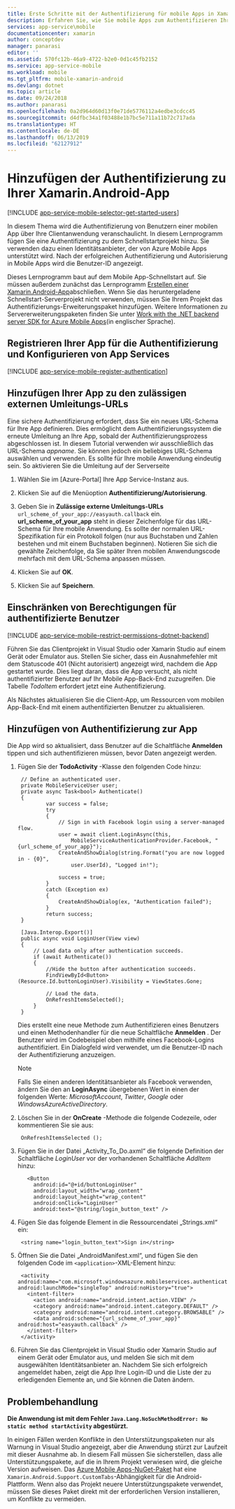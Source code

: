 ```yaml
---
title: Erste Schritte mit der Authentifizierung für mobile Apps in Xamarin Android
description: Erfahren Sie, wie Sie mobile Apps zum Authentifizieren Ihrer Xamarin Android-App über eine Vielzahl von Identitätsanbietern nutzen können, darunter AAD, Google, Facebook, Twitter und Microsoft.
services: app-service\mobile
documentationcenter: xamarin
author: conceptdev
manager: panarasi
editor: ''
ms.assetid: 570fc12b-46a9-4722-b2e0-0d1c45fb2152
ms.service: app-service-mobile
ms.workload: mobile
ms.tgt_pltfrm: mobile-xamarin-android
ms.devlang: dotnet
ms.topic: article
ms.date: 09/24/2018
ms.author: panarasi
ms.openlocfilehash: 0a2d964d60d13f0e71de5776112a4edbe3cdcc45
ms.sourcegitcommit: d4dfbc34a1f03488e1b7bc5e711a11b72c717ada
ms.translationtype: HT
ms.contentlocale: de-DE
ms.lasthandoff: 06/13/2019
ms.locfileid: "62127912"
---
```

# <a name="add-authentication-to-your-xamarinandroid-app"></a>Hinzufügen der Authentifizierung zu Ihrer Xamarin.Android-App
[!INCLUDE [app-service-mobile-selector-get-started-users](../../includes/app-service-mobile-selector-get-started-users.md)]

In diesem Thema wird die Authentifizierung von Benutzern einer mobilen App über Ihre Clientanwendung veranschaulicht. In diesem Lernprogramm fügen Sie eine Authentifizierung zu dem Schnellstartprojekt hinzu. Sie verwenden dazu einen Identitätsanbieter, der von Azure Mobile Apps unterstützt wird. Nach der erfolgreichen Authentifizierung und Autorisierung in Mobile Apps wird die Benutzer-ID angezeigt.

Dieses Lernprogramm baut auf dem Mobile App-Schnellstart auf. Sie müssen außerdem zunächst das Lernprogramm [Erstellen einer Xamarin.Android-App]abschließen. Wenn Sie das heruntergeladene Schnellstart-Serverprojekt nicht verwenden, müssen Sie Ihrem Projekt das Authentifizierungs-Erweiterungspaket hinzufügen. Weitere Informationen zu Servererweiterungspaketen finden Sie unter [Work with the .NET backend server SDK for Azure Mobile Apps](app-service-mobile-dotnet-backend-how-to-use-server-sdk.md)(in englischer Sprache).

## <a name="register"></a>Registrieren Ihrer App für die Authentifizierung und Konfigurieren von App Services
[!INCLUDE [app-service-mobile-register-authentication](../../includes/app-service-mobile-register-authentication.md)]

## <a name="redirecturl"></a>Hinzufügen Ihrer App zu den zulässigen externen Umleitungs-URLs

Eine sichere Authentifizierung erfordert, dass Sie ein neues URL-Schema für Ihre App definieren. Dies ermöglicht dem Authentifizierungssystem die erneute Umleitung an Ihre App, sobald der Authentifizierungsprozess abgeschlossen ist. In diesem Tutorial verwenden wir ausschließlich das URL-Schema _appname_. Sie können jedoch ein beliebiges URL-Schema auswählen und verwenden. Es sollte für Ihre mobile Anwendung eindeutig sein. So aktivieren Sie die Umleitung auf der Serverseite

1. Wählen Sie im [Azure-Portal] Ihre App Service-Instanz aus.

2. Klicken Sie auf die Menüoption **Authentifizierung/Autorisierung**.

3. Geben Sie in **Zulässige externe Umleitungs-URLs** `url_scheme_of_your_app://easyauth.callback` ein.  **url_scheme_of_your_app** steht in dieser Zeichenfolge für das URL-Schema für Ihre mobile Anwendung.  Es sollte der normalen URL-Spezifikation für ein Protokoll folgen (nur aus Buchstaben und Zahlen bestehen und mit einem Buchstaben beginnen).  Notieren Sie sich die gewählte Zeichenfolge, da Sie später Ihren mobilen Anwendungscode mehrfach mit dem URL-Schema anpassen müssen.

4. Klicken Sie auf **OK**.

5. Klicken Sie auf **Speichern**.

## <a name="permissions"></a>Einschränken von Berechtigungen für authentifizierte Benutzer
[!INCLUDE [app-service-mobile-restrict-permissions-dotnet-backend](../../includes/app-service-mobile-restrict-permissions-dotnet-backend.md)]

Führen Sie das Clientprojekt in Visual Studio oder Xamarin Studio auf einem Gerät oder Emulator aus. Stellen Sie sicher, dass ein Ausnahmefehler mit dem Statuscode 401 (Nicht autorisiert) angezeigt wird, nachdem die App gestartet wurde. Dies liegt daran, dass die App versucht, als nicht authentifizierter Benutzer auf Ihr Mobile App-Back-End zuzugreifen. Die Tabelle *TodoItem* erfordert jetzt eine Authentifizierung.

Als Nächstes aktualisieren Sie die Client-App, um Ressourcen vom mobilen App-Back-End mit einem authentifizierten Benutzer zu aktualisieren.

## <a name="add-authentication"></a>Hinzufügen von Authentifizierung zur App
Die App wird so aktualisiert, dass Benutzer auf die Schaltfläche **Anmelden** tippen und sich authentifizieren müssen, bevor Daten angezeigt werden.

1. Fügen Sie der **TodoActivity** -Klasse den folgenden Code hinzu:
   
        // Define an authenticated user.
        private MobileServiceUser user;
        private async Task<bool> Authenticate()
        {
                var success = false;
                try
                {
                    // Sign in with Facebook login using a server-managed flow.
                    user = await client.LoginAsync(this,
                        MobileServiceAuthenticationProvider.Facebook, "{url_scheme_of_your_app}");
                    CreateAndShowDialog(string.Format("you are now logged in - {0}",
                        user.UserId), "Logged in!");
   
                    success = true;
                }
                catch (Exception ex)
                {
                    CreateAndShowDialog(ex, "Authentication failed");
                }
                return success;
        }
   
        [Java.Interop.Export()]
        public async void LoginUser(View view)
        {
            // Load data only after authentication succeeds.
            if (await Authenticate())
            {
                //Hide the button after authentication succeeds.
                FindViewById<Button>(Resource.Id.buttonLoginUser).Visibility = ViewStates.Gone;
   
                // Load the data.
                OnRefreshItemsSelected();
            }
        }
   
    Dies erstellt eine neue Methode zum Authentifizieren eines Benutzers und einen Methodenhandler für die neue Schaltfläche **Anmelden** . Der Benutzer wird im Codebeispiel oben mithilfe eines Facebook-Logins authentifiziert. Ein Dialogfeld wird verwendet, um die Benutzer-ID nach der Authentifizierung anzuzeigen.
   
   > [!NOTE]
   > Falls Sie einen anderen Identitätsanbieter als Facebook verwenden, ändern Sie den an **LoginAsync** übergebenen Wert in einen der folgenden Werte: *MicrosoftAccount*, *Twitter*, *Google* oder *WindowsAzureActiveDirectory*.
   > 
   > 
2. Löschen Sie in der **OnCreate** -Methode die folgende Codezeile, oder kommentieren Sie sie aus:
   
        OnRefreshItemsSelected ();
3. Fügen Sie in der Datei „Activity_To_Do.axml“ die folgende Definition der Schaltfläche *LoginUser* vor der vorhandenen Schaltfläche *AddItem* hinzu:
   
          <Button
            android:id="@+id/buttonLoginUser"
            android:layout_width="wrap_content"
            android:layout_height="wrap_content"
            android:onClick="LoginUser"
            android:text="@string/login_button_text" />
4. Fügen Sie das folgende Element in die Ressourcendatei „Strings.xml“ ein:
   
        <string name="login_button_text">Sign in</string>
5. Öffnen Sie die Datei „AndroidManifest.xml“, und fügen Sie den folgenden Code im `<application>`-XML-Element hinzu:

        <activity android:name="com.microsoft.windowsazure.mobileservices.authentication.RedirectUrlActivity" android:launchMode="singleTop" android:noHistory="true">
          <intent-filter>
            <action android:name="android.intent.action.VIEW" />
            <category android:name="android.intent.category.DEFAULT" />
            <category android:name="android.intent.category.BROWSABLE" />
            <data android:scheme="{url_scheme_of_your_app}" android:host="easyauth.callback" />
          </intent-filter>
        </activity>

6. Führen Sie das Clientprojekt in Visual Studio oder Xamarin Studio auf einem Gerät oder Emulator aus, und melden Sie sich mit dem ausgewählten Identitätsanbieter an. Nachdem Sie sich erfolgreich angemeldet haben, zeigt die App Ihre Login-ID und die Liste der zu erledigenden Elemente an, und Sie können die Daten ändern.

## <a name="troubleshooting"></a>Problembehandlung

**Die Anwendung ist mit dem Fehler `Java.Lang.NoSuchMethodError: No static method startActivity` abgestürzt.**

In einigen Fällen werden Konflikte in den Unterstützungspaketen nur als Warnung in Visual Studio angezeigt, aber die Anwendung stürzt zur Laufzeit mit dieser Ausnahme ab. In diesem Fall müssen Sie sicherstellen, dass alle Unterstützungspakete, auf die in Ihrem Projekt verwiesen wird, die gleiche Version aufweisen. Das [Azure Mobile Apps-NuGet-Paket](https://www.nuget.org/packages/Microsoft.Azure.Mobile.Client/) hat eine `Xamarin.Android.Support.CustomTabs`-Abhängigkeit für die Android-Plattform. Wenn also das Projekt neuere Unterstützungspakete verwendet, müssen Sie dieses Paket direkt mit der erforderlichen Version installieren, um Konflikte zu vermeiden.

<!-- URLs. -->
[Erstellen einer Xamarin.Android-App]: app-service-mobile-xamarin-android-get-started.md
